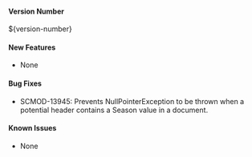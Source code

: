 #### Version Number
${version-number}

#### New Features
- None

#### Bug Fixes
- SCMOD-13945: Prevents NullPointerException to be thrown when a potential header contains a Season value in a document.

#### Known Issues
- None
